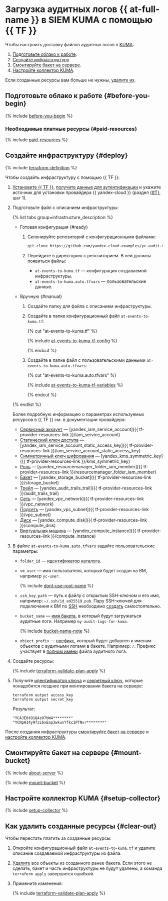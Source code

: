 # Загрузка аудитных логов {{ at-full-name }} в SIEM KUMA с помощью {{ TF }}

Чтобы настроить доставку файлов аудитных логов в [KUMA](https://www.kaspersky.ru/enterprise-security/unified-monitoring-and-analysis-platform):

1. [Подготовьте облако к работе](#before-begin).
1. [Создайте инфраструктуру](#deploy).
1. [Смонтируйте бакет на сервере](#mount-bucket).
1. [Настройте коллектор KUMA](#setup-collector).

Если созданные ресурсы вам больше не нужны, [удалите их](#clear-out).


## Подготовьте облако к работе {#before-you-begin}

{% include [before-you-begin](../_tutorials_includes/before-you-begin.md) %}


### Необходимые платные ресурсы {#paid-resources}

{% include [paid-resources](../_tutorials_includes/audit-trails-events-to-kuma/paid-resources.md) %}


## Создайте инфраструктуру {#deploy}

{% include [terraform-definition](../_tutorials_includes/terraform-definition.md) %}

Чтобы создайть инфраструктуру с помощью {{ TF }}:

1. [Установите {{ TF }}](../../tutorials/infrastructure-management/terraform-quickstart.md#install-terraform), [получите данные для аутентификации](../../tutorials/infrastructure-management/terraform-quickstart.md#get-credentials) и укажите источник для установки провайдера {{ yandex-cloud }} (раздел [{#T}](../../tutorials/infrastructure-management/terraform-quickstart.md#configure-provider), шаг 1).
1. Подготовьте файл с описанием инфраструктуры:

    {% list tabs group=infrastructure_description %}

    - Готовая конфигурация {#ready}

      1. Склонируйте репозиторий с конфигурационными файлами:

          ```bash
          git clone https://github.com/yandex-cloud-examples/yc-audit-trails-kuma-integration
          ```

      1. Перейдите в директорию с репозиторием. В ней должны появиться файлы:

          * `at-events-to-kuma.tf` — конфигурация создаваемой инфраструктуры.
          * `at-events-to-kuma.auto.tfvars` — пользовательские данные.

    - Вручную {#manual}

      1. Создайте папку для файла с описанием инфраструктуры.
      1. Создайте в папке конфигурационный файл `at-events-to-kuma.tf`:

          {% cut "at-events-to-kuma.tf" %}

          {% include [at-events-to-kuma-tf-config](../../_includes/web/at-events-to-kuma-tf-config.md) %}

          {% endcut %}

      1. Создайте в папке файл с пользовательскими данными `at-events-to-kuma.auto.tfvars`:

          {% cut "at-events-to-kuma.auto.tfvars" %}

          {% include [at-events-to-kuma-tf-variables](../../_includes/web/at-events-to-kuma-tf-variables.md) %}

          {% endcut %}

    {% endlist %}

    Более подробную информацию о параметрах используемых ресурсов в {{ TF }} см. в документации провайдера:

    * [Сервисный аккаунт](../../iam/concepts/users/service-accounts.md) — [yandex_iam_service_account]({{ tf-provider-resources-link }}/iam_service_account)
    * [Статический ключ доступа](../../iam/concepts/authorization/access-key.md) — [yandex_iam_service_account_static_access_key]({{ tf-provider-resources-link }}/iam_service_account_static_access_key)
    * [Симметричный ключ шифрования](../../kms/concepts/key.md) — [yandex_kms_symmetric_key]({{ tf-provider-resources-link }}/kms_symmetric_key)
    * [Роль](../../iam/concepts/access-control/roles.md) — [yandex_resourcemanager_folder_iam_member]({{ tf-provider-resources-link }}/resourcemanager_folder_iam_member)
    * [Бакет](../../storage/concepts/bucket.md) — [yandex_storage_bucket]({{ tf-provider-resources-link }}/storage_bucket)
    * [Трейл](../../audit-trails/concepts/trail.md) — [yandex_audit_trails_trail]({{ tf-provider-resources-link }}/audit_trails_trail)
    * [Сеть](../../vpc/concepts/network.md#network) — [yandex_vpc_network]({{ tf-provider-resources-link }}/vpc_network)
    * [Подсеть](../../vpc/concepts/network.md#subnet) — [yandex_vpc_subnet]({{ tf-provider-resources-link }}/vpc_subnet)
    * [Диск](../../compute/concepts/disk.md) — [yandex_compute_disk]({{ tf-provider-resources-link }}/compute_disk)
    * [Виртуальная машина](../../compute/concepts/vm.md) — [yandex_compute_instance]({{ tf-provider-resources-link }}/compute_instance)

1. В файле `at-events-to-kuma.auto.tfvars` задайте пользовательские параметры:

    * `folder_id` — [идентификатор каталога](../../resource-manager/operations/folder/get-id.md).
    * `vm_user` — имя пользователя, который будет создан на ВМ, например `yc-user`.

        {% include [dont-use-root-name](../../_includes/dont-use-root-name.md) %}

    * `ssh_key_path` — путь к файлу с открытым SSH-ключом и его имя, например: `~/.ssh/id_ed25519.pub`. Пару SSH-ключей для подключения к ВМ по [SSH](../../glossary/ssh-keygen.md) необходимо [создать](../../compute/operations/vm-connect/ssh.md#creating-ssh-keys) самостоятельно.
    * `bucket_name` —  [имя бакета](../../storage/concepts/bucket.md#naming), в который будут загружаться аудитные логи. Например `my-audit-logs-for-kuma`.

        {% include [bucket-name-note](../_tutorials_includes/audit-trails-events-to-kuma/bucket-name-note.md) %}

    * `object_prefix` — [префикс](../../storage/concepts/object.md#folder), который будет добавлен к именам объектов с аудитными логами в бакете. Например: `/`. Префикс участвует в [полном имени](../../audit-trails/concepts/format.md#log-file-name) файла аудитного лога. 

1. Создайте ресурсы:

    {% include [terraform-validate-plan-apply](../_tutorials_includes/terraform-validate-plan-apply.md) %}

1. Получите [идентификатор ключа](../../iam/concepts/authorization/access-key.md#key-id) и [секретный ключ](../../iam/concepts/authorization/access-key.md#private-key), которые понадобятся позднее при монтировании бакета на сервере:

    ```hcl
    terraform output access_key
    terraform output secret_key
    ```

    Результат:

    ```text
    "YCAJE0tO1Q4zO7bW4********"
    "YCNpH34y9fzL6xEap3wkuxYfkc1PTNvr********"
    ```

После создания инфраструктуры [cмонтируйте бакет на сервере](#mount-bucket) и [настройте коллектор KUMA](#setup-collector).


## Смонтируйте бакет на сервере {#mount-bucket}

{% include [about-server](../_tutorials_includes/audit-trails-events-to-kuma/about-server.md) %}

{% include [mount-bucket](../_tutorials_includes/audit-trails-events-to-kuma/mount-bucket.md) %}


## Настройте коллектор KUMA {#setup-collector}

{% include [setup-collector](../_tutorials_includes/audit-trails-events-to-kuma/setup-collector.md) %}


## Как удалить созданные ресурсы {#clear-out}

Чтобы перестать платить за созданные ресурсы:

1. Откройте конфигурационный файл `at-events-to-kuma.tf` и удалите описание создаваемой инфраструктуры из файла.
1. [Удалите](../../storage/operations/objects/delete-all.md) все объекты из созданного ранее бакета. Если этого не сделать, бакет и часть инфраструктуры не будут удалены, а команда `terraform apply` завершится ошибкой.
1. Примените изменения:

    {% include [terraform-validate-plan-apply](../_tutorials_includes/terraform-validate-plan-apply.md) %}